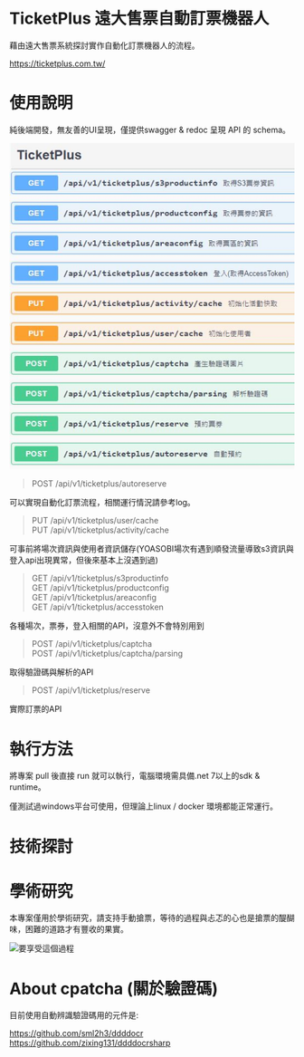 # TicketPlus 遠大售票自動訂票機器人

藉由遠大售票系統探討實作自動化訂票機器人的流程。

https://ticketplus.com.tw/

# 使用說明

純後端開發，無友善的UI呈現，僅提供swagger & redoc 呈現 API 的 schema。

![要享受這個過程](./img/api.jpg)

> POST /api/v1/ticketplus/autoreserve 

可以實現自動化訂票流程，相關運行情況請參考log。

> PUT /api/v1/ticketplus/user/cache  
> PUT /api/v1/ticketplus/activity/cache

可事前將場次資訊與使用者資訊儲存(YOASOBI場次有遇到順發流量導致s3資訊與登入api出現異常，但後來基本上沒遇到過)

> GET /api/v1/ticketplus/s3productinfo  
> GET /api/v1/ticketplus/productconfig  
> GET /api/v1/ticketplus/areaconfig  
> GET /api/v1/ticketplus/accesstoken

各種場次，票券，登入相關的API，沒意外不會特別用到

> POST /api/v1/ticketplus/captcha  
> POST /api/v1/ticketplus/captcha/parsing  

取得驗證碼與解析的API

> POST /api/v1/ticketplus/reserve  

實際訂票的API

# 執行方法

將專案 pull 後直接 run 就可以執行，電腦環境需具備.net 7以上的sdk & runtime。

僅測試過windows平台可使用，但理論上linux / docker 環境都能正常運行。

# 技術探討



# 學術研究

本專案僅用於學術研究，請支持手動搶票，等待的過程與忐忑的心也是搶票的醍醐味，困難的道路才有豐收的果實。

![要享受這個過程](./img/1658228256824.gif)

# About cpatcha (關於驗證碼)

目前使用自動辨識驗證碼用的元件是:

https://github.com/sml2h3/ddddocr
https://github.com/zixing131/ddddocrsharp